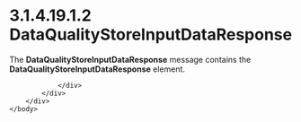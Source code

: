 <html dir="LTR" xmlns:mshelp="http://msdn.microsoft.com/mshelp" xmlns:ddue="http://ddue.schemas.microsoft.com/authoring/2003/5" xmlns:xlink="http://www.w3.org/1999/xlink" xmlns:tool="http://www.microsoft.com/tooltip">
    <head>
        <meta http-equiv="Content-Type" content="text/html; CHARSET=utf-8"></meta>
        <meta name="save" content="history"></meta>
        <title>3.1.4.19.1.2 DataQualityStoreInputDataResponse</title>
        <xml>
            <mshelp:toctitle title="3.1.4.19.1.2 DataQualityStoreInputDataResponse"></mshelp:toctitle>
            <mshelp:rltitle title="[MS-SSMDSWS-15]: DataQualityStoreInputDataResponse"></mshelp:rltitle>
            <mshelp:keyword index="A" term="5f999ab0-192a-4179-9c2d-b291425e5172"></mshelp:keyword>
            <mshelp:attr name="DCSext.ContentType" value="open specification"></mshelp:attr>
            <mshelp:attr name="AssetID" value="5f999ab0-192a-4179-9c2d-b291425e5172"></mshelp:attr>
            <mshelp:attr name="TopicType" value="kbRef"></mshelp:attr>
            <mshelp:attr name="DCSext.Title" value="[MS-SSMDSWS-15]: DataQualityStoreInputDataResponse" />
        </xml>
    </head>
    <body>
        <div id="header">
            <h1 class="heading">3.1.4.19.1.2 DataQualityStoreInputDataResponse</h1>
        </div>
        <div id="mainSection">
            <div id="mainBody">
                <div id="allHistory" class="saveHistory"></div>
                <div id="sectionSection0" class="section" name="collapseableSection">
                    

<p>The <b>DataQualityStoreInputDataResponse</b> message
contains the <b>DataQualityStoreInputDataResponse</b> element.</p>


                </div>
            </div>
        </div>
    </body>
</html>